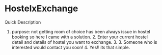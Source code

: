 # HostelxExchange
Quick Description 
1. purpose: not getting room of choice has been always issue in hostel booking so here I came with a solution.
    2. Enter your current hostel detail and details of hostel you want to exchange.
    3.     3. Someone who is interested would contact you soon!
        4. Yes!! its that simple.
